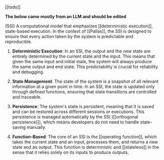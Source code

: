 [[todo]]

**The below came mostly from an LLM and should be edited**

(SSI) A computational model that emphasizes [[deterministic execution]], state-based execution. In the context of [[Pallas]], the SSI is designed to ensure that every action taken by the system is predictable and reproducible.

1. **Deterministic Execution**: In an SSI, the output and the new state are entirely determined by the current state and the input. This means that given the same input and initial state, the system will always produce the same output and end state. This predictability is crucial for reliability and debugging.

2. **State Management**: The state of the system is a snapshot of all relevant information at a given point in time. In an SSI, the state is updated only through defined functions, ensuring that state transitions are controlled and traceable.

3. **Persistence**: The system's state is persistent, meaning that it is saved and can be restored across different sessions or executions. This persistence is managed automatically by the SSI ([[orthogonal persistence]]), which means developers do not need to handle state-saving manually.

4. **Function-Based**: The core of an SSI is the [[operating function]], which takes the current state and an input, processes them, and returns a new state and an output. This function is deterministic and [[stateless]] in the sense that it relies solely on its inputs to produce outputs.